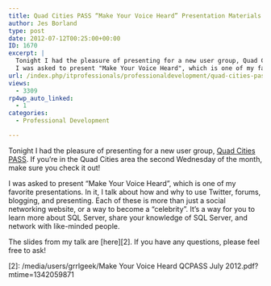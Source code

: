 ```yaml
---
title: Quad Cities PASS “Make Your Voice Heard” Presentation Materials
author: Jes Borland
type: post
date: 2012-07-12T00:25:00+00:00
ID: 1670
excerpt: |
  Tonight I had the pleasure of presenting for a new user group, Quad Cities PASS. If you're in the Quad Cities area the second Wednesday of the month, make sure you check it out!
  I was asked to present "Make Your Voice Heard", which is one of my favorit&hellip;
url: /index.php/itprofessionals/professionaldevelopment/quad-cities-pass-make-your/
views:
  - 3309
rp4wp_auto_linked:
  - 1
categories:
  - Professional Development

---
```

Tonight I had the pleasure of presenting for a new user group, [Quad Cities PASS][1]. If you&#8217;re in the Quad Cities area the second Wednesday of the month, make sure you check it out!

I was asked to present &#8220;Make Your Voice Heard&#8221;, which is one of my favorite presentations. In it, I talk about how and why to use Twitter, forums, blogging, and presenting. Each of these is more than just a social networking website, or a way to become a &#8220;celebrity&#8221;. It&#8217;s a way for you to learn more about SQL Server, share your knowledge of SQL Server, and network with like-minded people.

The slides from my talk are [here][2]. If you have any questions, please feel free to ask!

 [1]: http://qcpass.sqlpass.org/
 [2]: /media/users/grrlgeek/Make Your Voice Heard QCPASS July 2012.pdf?mtime=1342059871